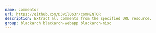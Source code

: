 ```yaml
---
name: commentor
url: https://github.com/D3vil0p3r/comMENTOR
description: Extract all comments from the specified URL resource.
group: blackarch blackarch-webapp blackarch-misc
---
```

